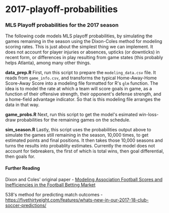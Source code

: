 # 2017-playoff-probabilities
### MLS Playoff probabilities for the 2017 season

The following code models MLS playoff probabilities, by simulating the games remaining in the season using the Dixon-Coles method for modeling scoring rates. This is just about the simplest thing we can implement. It does not account for player injuries or absences, upticks (or downticks) in recent form, or differences in play resulting from game states (this probably helps Atlanta), among many other things.

**data_prep.R**
First, run this script to prepare the `modeling_data.csv` file. It reads from `game_info.csv`, and transforms the typical Home-Away-Home Score-Away Score into a modeling file formatted for R's `glm` function. The idea is to model the rate at which a team will score goals in game, as a function of their offensive strength, their opponent's defense strength, and a home-field advantage indicator. So that is this modeling file arranges the data in that way.

**game_probs.R**
Next, run this script to get the model's esimated win-loss-draw probabilities for the remaining games on the schedule.

**sim_season.R**
Lastly, this script uses the probabilities output above to simulate the games still remaining in the season, 10,000 times, to get estimated points and final positions. It then takes those 10,000 seasons and turns the results into probablity estimates. Currently the model does not account for tiebreakers, the first of which is total wins, then goal differential, then goals for.

#### Further Reading
Dixon and Coles' original paper -
[Modeling Association Football Scores and Inefficiencies in the Football Betting Market](http://www.math.ku.dk/~rolf/teaching/thesis/DixonColes.pdf)

538's method for predicting match outcomes -
<https://fivethirtyeight.com/features/whats-new-in-our-2017-18-club-soccer-predictions/>